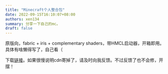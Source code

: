 ```yaml
---
title: "Minecraft个人整合包"
date: 2022-09-15T16:10:07+08:00
authors: xen134
summary: 分享一下自己的mc。
draft: false
---
```


原版向，fabric + iris + complementary shaders，带HMCL启动器，开箱即用。具体有啥懒得写了，自己看（

下载[链接](/minecraft/modpack.zip)。如果很慢说明cdn寄掉了，请及时向我反馈。不过反馈了也不会修，开摆！
